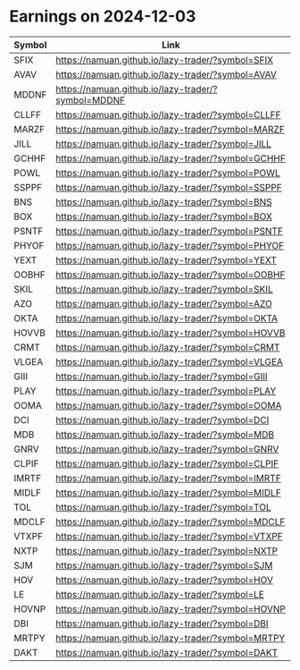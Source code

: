 # Earnings on 2024-12-03

| Symbol | Link |
| ---| --- |
| SFIX | https://namuan.github.io/lazy-trader/?symbol=SFIX |
| AVAV | https://namuan.github.io/lazy-trader/?symbol=AVAV |
| MDDNF | https://namuan.github.io/lazy-trader/?symbol=MDDNF |
| CLLFF | https://namuan.github.io/lazy-trader/?symbol=CLLFF |
| MARZF | https://namuan.github.io/lazy-trader/?symbol=MARZF |
| JILL | https://namuan.github.io/lazy-trader/?symbol=JILL |
| GCHHF | https://namuan.github.io/lazy-trader/?symbol=GCHHF |
| POWL | https://namuan.github.io/lazy-trader/?symbol=POWL |
| SSPPF | https://namuan.github.io/lazy-trader/?symbol=SSPPF |
| BNS | https://namuan.github.io/lazy-trader/?symbol=BNS |
| BOX | https://namuan.github.io/lazy-trader/?symbol=BOX |
| PSNTF | https://namuan.github.io/lazy-trader/?symbol=PSNTF |
| PHYOF | https://namuan.github.io/lazy-trader/?symbol=PHYOF |
| YEXT | https://namuan.github.io/lazy-trader/?symbol=YEXT |
| OOBHF | https://namuan.github.io/lazy-trader/?symbol=OOBHF |
| SKIL | https://namuan.github.io/lazy-trader/?symbol=SKIL |
| AZO | https://namuan.github.io/lazy-trader/?symbol=AZO |
| OKTA | https://namuan.github.io/lazy-trader/?symbol=OKTA |
| HOVVB | https://namuan.github.io/lazy-trader/?symbol=HOVVB |
| CRMT | https://namuan.github.io/lazy-trader/?symbol=CRMT |
| VLGEA | https://namuan.github.io/lazy-trader/?symbol=VLGEA |
| GIII | https://namuan.github.io/lazy-trader/?symbol=GIII |
| PLAY | https://namuan.github.io/lazy-trader/?symbol=PLAY |
| OOMA | https://namuan.github.io/lazy-trader/?symbol=OOMA |
| DCI | https://namuan.github.io/lazy-trader/?symbol=DCI |
| MDB | https://namuan.github.io/lazy-trader/?symbol=MDB |
| GNRV | https://namuan.github.io/lazy-trader/?symbol=GNRV |
| CLPIF | https://namuan.github.io/lazy-trader/?symbol=CLPIF |
| IMRTF | https://namuan.github.io/lazy-trader/?symbol=IMRTF |
| MIDLF | https://namuan.github.io/lazy-trader/?symbol=MIDLF |
| TOL | https://namuan.github.io/lazy-trader/?symbol=TOL |
| MDCLF | https://namuan.github.io/lazy-trader/?symbol=MDCLF |
| VTXPF | https://namuan.github.io/lazy-trader/?symbol=VTXPF |
| NXTP | https://namuan.github.io/lazy-trader/?symbol=NXTP |
| SJM | https://namuan.github.io/lazy-trader/?symbol=SJM |
| HOV | https://namuan.github.io/lazy-trader/?symbol=HOV |
| LE | https://namuan.github.io/lazy-trader/?symbol=LE |
| HOVNP | https://namuan.github.io/lazy-trader/?symbol=HOVNP |
| DBI | https://namuan.github.io/lazy-trader/?symbol=DBI |
| MRTPY | https://namuan.github.io/lazy-trader/?symbol=MRTPY |
| DAKT | https://namuan.github.io/lazy-trader/?symbol=DAKT |
